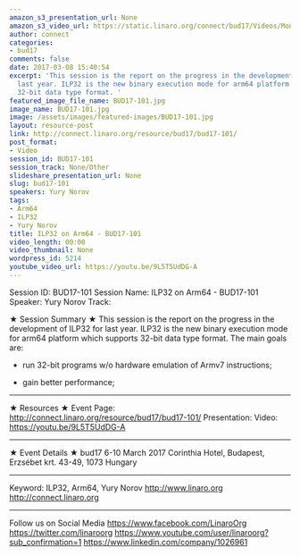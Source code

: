 ```yaml
---
amazon_s3_presentation_url: None
amazon_s3_video_url: https://static.linaro.org/connect/bud17/Videos/Monday/BUD17-101%20ILP32%20on%20ARM64.mp4
author: connect
categories:
- bud17
comments: false
date: 2017-03-08 15:40:54
excerpt: 'This session is the report on the progress in the development of ILP32 for
  last year. ILP32 is the new binary execution mode for arm64 platform which supports
  32-bit data type format. '
featured_image_file_name: BUD17-101.jpg
image_name: BUD17-101.jpg
image: /assets/images/featured-images/BUD17-101.jpg
layout: resource-post
link: http://connect.linaro.org/resource/bud17/bud17-101/
post_format:
- Video
session_id: BUD17-101
session_track: None/Other
slideshare_presentation_url: None
slug: bud17-101
speakers: Yury Norov
tags:
- Arm64
- ILP32
- Yury Norov
title: ILP32 on Arm64 - BUD17-101
video_length: 00:00
video_thumbnail: None
wordpress_id: 5214
youtube_video_url: https://youtu.be/9L5T5UdDG-A
---
```


Session ID: BUD17-101
Session Name: ILP32 on Arm64 - BUD17-101
Speaker: Yury Norov
Track:

★ Session Summary ★
This session is the report on the progress in the development of ILP32 for last year. ILP32 is the new binary execution mode for arm64 platform which supports 32-bit data type format. The main goals are:

- run 32-bit programs w/o hardware emulation of Armv7 instructions;

- gain better performance;

---

★ Resources ★
Event Page: http://connect.linaro.org/resource/bud17/bud17-101/
Presentation:
Video: https://youtu.be/9L5T5UdDG-A

---

★ Event Details ★
bud17
6-10 March 2017
Corinthia Hotel, Budapest,
Erzsébet krt. 43-49,
1073 Hungary

---

Keyword: ILP32, Arm64, Yury Norov
http://www.linaro.org
http://connect.linaro.org

---

Follow us on Social Media
https://www.facebook.com/LinaroOrg
https://twitter.com/linaroorg
https://www.youtube.com/user/linaroorg?sub_confirmation=1
https://www.linkedin.com/company/1026961